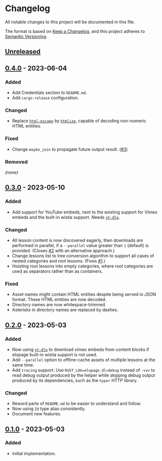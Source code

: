 # Changelog

All notable changes to this project will be documented in this file.

The format is based on [Keep a Changelog](https://keepachangelog.com/en/1.0.0/),
and this project adheres to [Semantic Versioning](https://semver.org/spec/v2.0.0.html).

<!-- next-header -->

## [Unreleased] <!-- release-date -->

## [0.4.0] - 2023-06-04

### Added 

- Add Credentials section to `README.md`.
- Add `cargo-release` configuration.

### Changed

- Replace [`html-escape`](https://crates.io/crates/html-escape) by [`htmlize`](https://crates.io/crates/htmlize), capable of decoding non-numeric HTML entities.

### Fixed

- Change `maybe_join` to propagate future output result. ([#3](https://github.com/LeoniePhiline/elopage-dl/issues/3))

### Removed

_(none)_

## [0.3.0] - 2023-05-10

### Added 

- Add support for YouTube embeds, next to the existing support for Vimeo embeds and the built-in wistia support. Needs [`yt-dlp`](https://github.com/yt-dlp/yt-dlp).

### Changed

- All lesson content is now discovered eagerly, then downloads are performed in parallel, if a `--parallel` value greater than `1` (default) is provided. (Closes [#2](https://github.com/LeoniePhiline/elopage-dl/issues/2) with an alternative approach.)
- Change lessons list to tree conversion algorithm to support all cases of nested categories and root lessons. (Fixes [#1](https://github.com/LeoniePhiline/elopage-dl/issues/1).)
- Hoisting root lessons into empty categories, where root categories are used as separators rather than as containers.

### Fixed

- Asset names might contain HTML entities despite being served in JSON format. These HTML entities are now decoded.
- Directory names are now whitespace-trimmed.
- Asterisks in directory names are replaced by dashes.

## [0.2.0] - 2023-05-03

### Added

- Now using [`yt-dlp`](https://github.com/yt-dlp/yt-dlp) to download vimeo embeds from content blocks if elopage built-in wistia support is not used.
- Add `--parallel` option to offline-cache assets of multiple lessons at the same time.
- Add `tracing` support.
  Use `RUST_LOG=elopage_dl=debug` instead of `-vvv` to read debug output produced by the helper while skipping debug output produced by its dependencies, such as the `hyper` HTTP library.

### Changed

- Reword parts of `README.md` to be easier to understand and follow.
- Now using `Id` type alias consistently.
- Document new features.

## [0.1.0] - 2023-05-03

### Added

- Initial implementation.

<!-- next-url -->
[Unreleased]: https://github.com/LeoniePhiline/elopage-dl/compare/v0.4.0...HEAD
[0.4.0]: https://github.com/LeoniePhiline/elopage-dl/compare/0.3.0...v0.4.0
[0.3.0]: https://github.com/LeoniePhiline/elopage-dl/releases/tag/0.3.0
[0.2.0]: https://github.com/LeoniePhiline/elopage-dl/releases/tag/0.2.0
[0.1.0]: https://github.com/LeoniePhiline/elopage-dl/releases/tag/0.1.0

